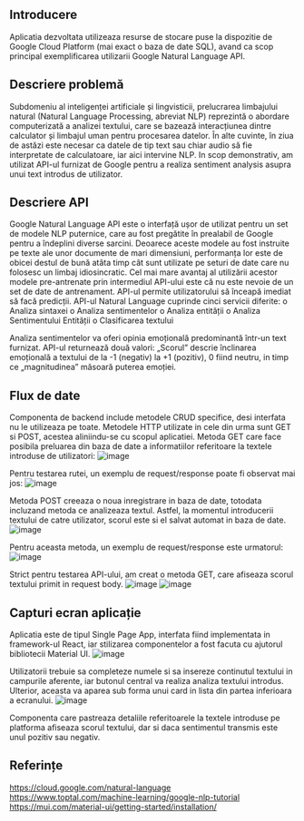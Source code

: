 ## Introducere
Aplicatia dezvoltata utilizeaza resurse de stocare puse la dispozitie de Google Cloud Platform (mai exact o baza de date SQL), avand ca scop principal exemplificarea utilizarii Google Natural Language API. 
## Descriere problemă 
Subdomeniu al inteligenței artificiale și lingvisticii, prelucrarea limbajului natural (Natural Language Processing, abreviat NLP) reprezintă o abordare computerizată a analizei textului, care se bazează interacțiunea dintre calculator și limbajul uman pentru procesarea datelor. În alte cuvinte, în ziua de astăzi este necesar ca datele de tip text sau chiar audio să fie interpretate de calculatoare, iar aici intervine NLP.
In scop demonstrativ, am utilizat API-ul furnizat de Google pentru a realiza sentiment analysis asupra unui text introdus de utilizator.
## Descriere API 
Google Natural Language API este o interfață ușor de utilizat pentru un set de modele NLP puternice, care au fost pregătite în prealabil de Google pentru a îndeplini diverse sarcini. Deoarece aceste modele au fost instruite pe texte ale unor documente de mari dimensiuni, performanța lor este de obicei destul de bună atâta timp cât sunt utilizate pe seturi de date care nu folosesc un limbaj idiosincratic.
Cel mai mare avantaj al utilizării acestor modele pre-antrenate prin intermediul API-ului este că nu este nevoie de un set de date de antrenament. API-ul permite utilizatorului să înceapă imediat să facă predicții.
API-ul Natural Language cuprinde cinci servicii diferite:
o	Analiza sintaxei
o	Analiza sentimentelor
o	Analiza entității
o	Analiza Sentimentului Entității
o	Clasificarea textului

Analiza sentimentelor va oferi opinia emoțională predominantă într-un text furnizat. API-ul returnează două valori: „Scorul” descrie înclinarea emoțională a textului de la -1 (negativ) la +1 (pozitiv), 0 fiind neutru, in timp ce „magnitudinea” măsoară puterea emoției.
## Flux de date
Componenta de backend include metodele CRUD specifice, desi interfata nu le utilizeaza pe toate.
Metodele HTTP utilizate in cele din urma sunt GET si POST, acestea aliniindu-se cu scopul aplicatiei.
Metoda GET care face posibila preluarea din baza de date a informatiilor referitoare la textele introduse de utilizatori:
![image](https://user-images.githubusercontent.com/44543705/168165971-de76f630-a03d-4f4b-a51c-692a53c38147.png)

Pentru testarea rutei, un exemplu de request/response poate fi observat mai jos:
 ![image](https://user-images.githubusercontent.com/44543705/168166038-2cd739c8-0558-415e-aed9-71c73cf645f5.png)

Metoda POST creeaza o noua inregistrare in baza de date, totodata incluzand metoda ce analizeaza textul. Astfel, la momentul introducerii textului de catre utilizator, scorul este si el salvat automat in baza de date.
![image](https://user-images.githubusercontent.com/44543705/168166079-b22ebf3c-2b3b-49e8-a536-b39d40f0002e.png)

 
Pentru aceasta metoda, un exemplu de request/response este urmatorul:
 ![image](https://user-images.githubusercontent.com/44543705/168166116-28557da5-41e3-4afb-a11f-1cd3b36e6332.png)

Strict pentru testarea API-ului, am creat o metoda GET, care afiseaza scorul textului primit in request body.
 ![image](https://user-images.githubusercontent.com/44543705/168166155-8c7d529e-d66e-4eed-be82-5d04efeca6fa.png)
![image](https://user-images.githubusercontent.com/44543705/168166176-9e0e3bb3-2b3e-4884-aa82-9bdc82969453.png)

## Capturi ecran aplicație 
Aplicatia este de tipul Single Page App, interfata fiind implementata in framework-ul React, iar stilizarea componentelor a fost facuta cu ajutorul bibliotecii Material UI.
 ![image](https://user-images.githubusercontent.com/44543705/168166204-1c820669-bc7b-4a02-a0b8-ea877fd2c34b.png)

Utilizatorii trebuie sa completeze numele si sa insereze continutul textului in campurile aferente, iar butonul central va realiza analiza textului introdus. Ulterior, aceasta va aparea sub forma unui card in lista din partea inferioara a ecranului.
 ![image](https://user-images.githubusercontent.com/44543705/168166224-eef8d2c7-883d-4858-90d4-d3980f73608a.png)

Componenta care pastreaza detaliile referitoarele la textele introduse pe platforma afiseaza scorul textului, dar si daca sentimentul transmis este unul pozitiv sau negativ.

## Referințe
https://cloud.google.com/natural-language
https://www.toptal.com/machine-learning/google-nlp-tutorial
https://mui.com/material-ui/getting-started/installation/

